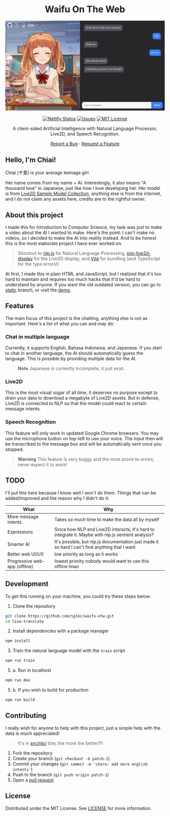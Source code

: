 <div align="center">
  <h1>Waifu On The Web</h1>
  <img src="public/assets/thumbnail.png?raw=true" alt="thumbnail">

  [![Netlify Status](https://api.netlify.com/api/v1/badges/dee7e35d-e19a-459d-8f09-dab97e2cfb00/deploy-status)](https://waifu.dakishi.me)
  [![Issues](https://img.shields.io/github/issues/sglkc/waifu-otw.svg)](https://github.com/sglkc/waifu-otw/issues)
  [![MIT License](https://img.shields.io/github/license/sglkc/waifu-otw.svg)](LICENSE)

  A client-sided Artificial Intelligence with Natural Language Processor, Live2D, and Speech Recognition.

  <a href="https://github.com/sglkc/waifu-otw/issues">Report a Bug</a>
  <strong>·</strong>
  <a href="https://github.com/sglkc/waifu-otw/issues">Request a Feature</a>
</div>

## Hello, I'm Chiai!

Chiai (千愛) is your average teenage girl.

Her name comes from my name + AI. Interestingly, it also means "A thousand love" in Japanese, just like how I love developing her.
Her model is from [Live2D Sample Model Collection](https://www.live2d.com/en/download/sample-data/), anything else is from the internet,
and I do not claim any assets here, credits are to the rightful owner.

## About this project

I made this for Introduction to Computer Science, my task was just to make a video about the AI I wanted to make.
Here's the point: I can't make no videos, so I decided to make the AI into reality instead. And to be honest this is the most elaborate project I have ever worked on.

> Shoutout to [nlp.js](https://github.com/axa-group/nlp.js/) for Natural Language Processing, [pixi-live2d-display](https://github.com/guansss/pixi-live2d-display)
> for the Live2D display, and [Vite](https://vitejs.dev/) for bundling (and TypeScript for the type errors!)

At first, I made this in plain HTML and JavaScript, but I realized that it's too hard to maintain and requires too much hacks that it'd be hard to understand by anyone.
If you want the old outdated version, you can go to [static](https://github.com/sglkc/waifu-otw/tree/static) branch, or visit the [demo](https://sglkc.github.io/waifu-otw).

## Features

The main focus of this project is the chatting, anything else is not as important. Here's a list of what you can and may do:

### Chat in multiple language

Currently, it supports English, Bahasa Indonesia, and Japanese. If you start to chat in another language, the AI should automatically guess the language.
This is possible by providing multiple data for the AI.

> **Note**
> Japanese is currently incomplete, it just exist.

### Live2D

This is the most visual sugar of all time, it deserves no purpose except to drain your data to download a megabyte of Live2D assets.
But in defense, Live2D is connected to NLP so that the model could react to certain message intents.

### Speech Recognition

This feature will only work in updated Google Chrome browsers. You may use the microphone button on top-left to use your voice.
The input then will be transcribed to the message box and will be automatically sent once you stopped.

> **Warning**
> This feature is very buggy and the most prone to errors, never expect it to work!

## TODO

I'll put this here because I know well I won't do them. Things that can be added/improved and the reason why I didn't do it:

| What                          | Why                                                                                                  |
|-------------------------------|------------------------------------------------------------------------------------------------------|
| More message intents          | Takes so much time to make the data all by myself                                                    |
| Expressions                   | Since how NLP and Live2D interacts, it's hard to integrate it. Maybe with nlp.js sentient analysis?  |
| Smarter AI                    | It's possible, but nlp.js documentation just made it so hard I can't find anything that I want       |
| Better web UI/UX              | low priority as long as it works                                                                     |
| Progressive web-app (offline) | lowest priority nobody would want to use this offline lmao                                           |

## Development

To get this running on your machine, you could try these steps below:

1. Clone the repository
  ```sh
  git clone https://github.com/sglkc/waifu-otw.git
  cd live-translate
  ```
2. Install dependencies with a package manager
  ```sh
  npm install
  ```
3. Train the natural language model with the `train` script
  ```sh
  npm run train
  ```
5. a. Run in localhost
  ```sh
  npm run dev
  ```
5. b. If you wish to build for production
  ```sh
  npm run build
  ```

## Contributing

I really wish for anyone to help with this project, just a simple help with the data is much appreciated!

> It's in [src/nlp/](src/nlp/) btw, the more the better!!!!

1. Fork the repository
2. Create your branch (`git checkout -b patch-1`)
3. Commit your changes (`git commit -m 'chore: add more english intents'`)
4. Push to the branch (`git push origin patch-1`)
5. Open a [pull request](https://github.com/sglkc/waifu-otw/pulls)

## License

Distributed under the MIT License. See [LICENSE](LICENSE) for more information.
